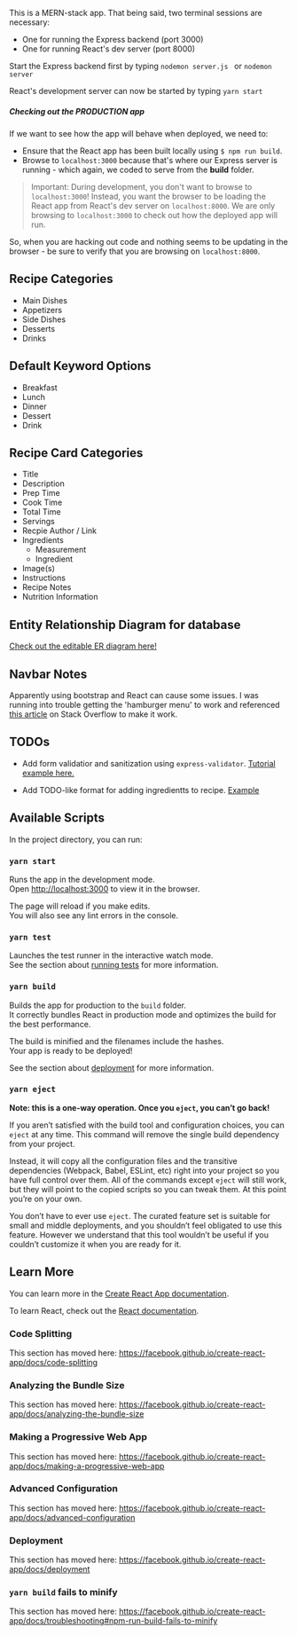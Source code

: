 This is a MERN-stack app. That being said, two terminal sessions are necessary:
* One for running the Express backend (port 3000)
* One for running React's dev server (port 8000)

Start the Express backend first by typing
```nodemon server.js ``` or ```nodemon server```

React's development server can now be started by typing
```yarn start```
 
##### Checking out the PRODUCTION app

If we want to see how the app will behave when deployed, we need to:

- Ensure that the React app has been built locally using `$ npm run build`.
- Browse to `localhost:3000` because that's where our Express server is running - which again, we coded to serve from the **build** folder.



> Important: During development, you don't want to browse to `localhost:3000`! Instead, you want the browser to be loading the React app from React's dev server on `localhost:8000`. We are only browsing to `localhost:3000` to check out how the deployed app will run.

So, when you are hacking out code and nothing seems to be updating in the browser - be sure to verify that you are browsing on `localhost:8000`.


## Recipe Categories
* Main Dishes
* Appetizers
* Side Dishes
* Desserts
* Drinks

## Default Keyword Options
* Breakfast
* Lunch
* Dinner
* Dessert
* Drink

## Recipe Card Categories
* Title
* Description
* Prep Time
* Cook Time
* Total Time
* Servings
* Recpie Author / Link
* Ingredients
    * Measurement
    * Ingredient
* Image(s)
* Instructions
* Recipe Notes
* Nutrition Information

## Entity Relationship Diagram for database
[Check out the editable ER diagram here!](https://editor.ponyorm.com/user/tackc/RecipeApp/designer)

## Navbar Notes
Apparently using bootstrap and React can cause some issues. I was running into trouble getting the 'hamburger menu' to work and referenced [this article](https://stackoverflow.com/questions/52248179/how-to-use-data-toggle-collapse-in-reactjs-with-bootstrap) on Stack Overflow to make it work.

## TODOs
* Add form validatior and sanitization using ```express-validator```. [Tutorial example here.](https://flaviocopes.com/express-sanitize-input/)

* Add TODO-like format for adding ingredientts to recipe. [Example](https://codepen.io/arshdkhn1/pen/apoWJe?editors=0110)

## Available Scripts

In the project directory, you can run:

### `yarn start`

Runs the app in the development mode.<br />
Open [http://localhost:3000](http://localhost:3000) to view it in the browser.

The page will reload if you make edits.<br />
You will also see any lint errors in the console.

### `yarn test`

Launches the test runner in the interactive watch mode.<br />
See the section about [running tests](https://facebook.github.io/create-react-app/docs/running-tests) for more information.

### `yarn build`

Builds the app for production to the `build` folder.<br />
It correctly bundles React in production mode and optimizes the build for the best performance.

The build is minified and the filenames include the hashes.<br />
Your app is ready to be deployed!

See the section about [deployment](https://facebook.github.io/create-react-app/docs/deployment) for more information.

### `yarn eject`

**Note: this is a one-way operation. Once you `eject`, you can’t go back!**

If you aren’t satisfied with the build tool and configuration choices, you can `eject` at any time. This command will remove the single build dependency from your project.

Instead, it will copy all the configuration files and the transitive dependencies (Webpack, Babel, ESLint, etc) right into your project so you have full control over them. All of the commands except `eject` will still work, but they will point to the copied scripts so you can tweak them. At this point you’re on your own.

You don’t have to ever use `eject`. The curated feature set is suitable for small and middle deployments, and you shouldn’t feel obligated to use this feature. However we understand that this tool wouldn’t be useful if you couldn’t customize it when you are ready for it.

## Learn More

You can learn more in the [Create React App documentation](https://facebook.github.io/create-react-app/docs/getting-started).

To learn React, check out the [React documentation](https://reactjs.org/).

### Code Splitting

This section has moved here: https://facebook.github.io/create-react-app/docs/code-splitting

### Analyzing the Bundle Size

This section has moved here: https://facebook.github.io/create-react-app/docs/analyzing-the-bundle-size

### Making a Progressive Web App

This section has moved here: https://facebook.github.io/create-react-app/docs/making-a-progressive-web-app

### Advanced Configuration

This section has moved here: https://facebook.github.io/create-react-app/docs/advanced-configuration

### Deployment

This section has moved here: https://facebook.github.io/create-react-app/docs/deployment

### `yarn build` fails to minify

This section has moved here: https://facebook.github.io/create-react-app/docs/troubleshooting#npm-run-build-fails-to-minify
